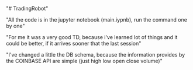 "# TradingRobot" 

"All the code is in the jupyter notebook (main.iypnb), run the command one by one"

"For me it was a very good TD, because i've learned lot of things and it could be better, if it arrives sooner that the last session"


"I've changed a little the DB schema, because the information provides by the COINBASE API are simple (just high low open close volume)"
